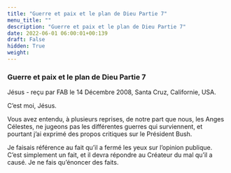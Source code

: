 ```yaml
---
title: "Guerre et paix et le plan de Dieu Partie 7"
menu_title: ""
description: "Guerre et paix et le plan de Dieu Partie 7"
date: 2022-06-01 06:00:01+00:139
draft: False
hidden: True
weight:
---
```

### Guerre et paix et le plan de Dieu Partie 7

Jésus - reçu par FAB le 14 Décembre 2008, Santa Cruz, Californie, USA.

C’est moi, Jésus.

Vous avez entendu, à plusieurs reprises, de notre part que nous, les Anges Célestes, ne jugeons pas les différentes guerres qui surviennent, et pourtant j’ai exprimé des propos critiques sur le Président Bush.

Je faisais référence au fait qu’il a fermé les yeux sur l’opinion publique. C’est simplement un fait, et il devra répondre au Créateur du mal qu’il a causé. Je ne fais qu’énoncer des faits.
